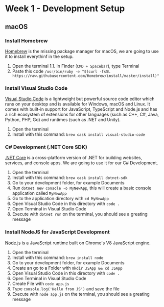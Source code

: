 # Week 1 - Development Setup

## macOS

### Install Homebrew

[Homebrew](https://brew.sh/) is the missing package manager for macOS, we are going to use it to install everythinf in the setup.

1. Open the terminal
  1.1. In Finder (`CMD + Spacebar`), type Terminal
2. Paste this code `/usr/bin/ruby -e "$(curl -fsSL https://raw.githubusercontent.com/Homebrew/install/master/install)"`

### Install Visual Studio Code

[Visual Studio Code](https://code.visualstudio.com/)  is a lightweight but powerful source code editor which runs on your desktop and is available for Windows, macOS and Linux. It comes with built-in support for JavaScript, TypeScript and Node.js and has a rich ecosystem of extensions for other languages (such as C++, C#, Java, Python, PHP, Go) and runtimes (such as .NET and Unity).

1. Open the terminal
2. Install with this command: `brew cask install visual-studio-code`

### C# Development (.NET Core SDK)

[.NET Core](https://dotnet.microsoft.com) is a cross-platform version of .NET for building websites, services, and console apps. We are going to use it for our C# Development.

1. Open the terminal
2. Install with this command: `brew cask install dotnet-sdk`
3. Go to your development folder, for example Documents
4. Run `dotnet new console -o MyNewApp`, this will create a basic console application called `MyNewApp`
5. Go to the application directory with `cd MyNewApp`
6. Open Visual Studio Code in this directory with `code .`
7. Open Terminal in Visual Studio Code
8. Execute with `dotnet run` on the terminal, you should see a greating message

### Install NodeJS for JavaScript Development

[Node.js](https://nodejs.org/en/) is a JavaScript runtime built on Chrome's V8 JavaScript engine.

1. Open the terminal
2. Install with this command: `brew install node`
3. Go to your development folder, for example Documents
4. Create an go to a Folder with `mkdir JSApp && cd JSApp`
5. Open Visual Studio Code in this directory with `code .`
6. Open Terminal in Visual Studio Code
7. Create File with `code app.js`
8. Type `console.log('Hello from JS')` and save the file
9. Execute with `node app.js` on the terminal, you should see a greating message
